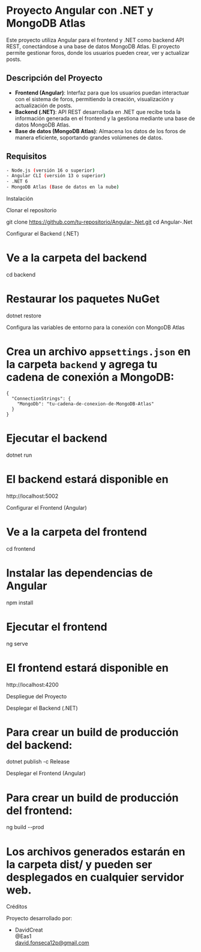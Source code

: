 
# Proyecto Angular con .NET y MongoDB Atlas

Este proyecto utiliza Angular para el frontend y .NET como backend API REST, conectándose a una base de datos MongoDB Atlas. El proyecto permite gestionar foros, donde los usuarios pueden crear, ver y actualizar posts.

## Descripción del Proyecto

- **Frontend (Angular)**: Interfaz para que los usuarios puedan interactuar con el sistema de foros, permitiendo la creación, visualización y actualización de posts.
- **Backend (.NET)**: API REST desarrollada en .NET que recibe toda la información generada en el frontend y la gestiona mediante una base de datos MongoDB Atlas.
- **Base de datos (MongoDB Atlas)**: Almacena los datos de los foros de manera eficiente, soportando grandes volúmenes de datos.

## Requisitos

```bash
- Node.js (versión 16 o superior)
- Angular CLI (versión 13 o superior)
- .NET 6
- MongoDB Atlas (Base de datos en la nube)
```

Instalación

Clonar el repositorio

git clone https://github.com/tu-repositorio/Angular-.Net.git
cd Angular-.Net

Configurar el Backend (.NET)

# Ve a la carpeta del backend
cd backend

# Restaurar los paquetes NuGet
dotnet restore

Configura las variables de entorno para la conexión con MongoDB Atlas

# Crea un archivo `appsettings.json` en la carpeta `backend` y agrega tu cadena de conexión a MongoDB:
```
{
  "ConnectionStrings": {
    "MongoDb": "tu-cadena-de-conexion-de-MongoDB-Atlas"
  }
}
```

# Ejecutar el backend
dotnet run

# El backend estará disponible en
http://localhost:5002

Configurar el Frontend (Angular)

# Ve a la carpeta del frontend
cd frontend

# Instalar las dependencias de Angular
npm install

# Ejecutar el frontend
ng serve

# El frontend estará disponible en
http://localhost:4200

Despliegue del Proyecto

Desplegar el Backend (.NET)

# Para crear un build de producción del backend:
dotnet publish -c Release

Desplegar el Frontend (Angular)

# Para crear un build de producción del frontend:
ng build --prod

# Los archivos generados estarán en la carpeta dist/ y pueden ser desplegados en cualquier servidor web.

Créditos

Proyecto desarrollado por:

- DavidCreat  
  @Eas1  
  david.fonseca12p@gmail.com
